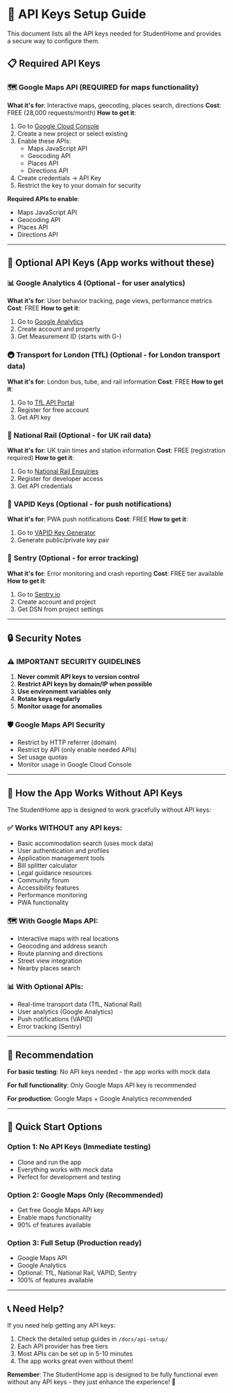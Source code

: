 # 🔑 API Keys Setup Guide

This document lists all the API keys needed for StudentHome and provides a secure way to configure them.

## 📋 Required API Keys

### 🗺️ **Google Maps API** (REQUIRED for maps functionality)
**What it's for**: Interactive maps, geocoding, places search, directions
**Cost**: FREE (28,000 requests/month)
**How to get it**:
1. Go to [Google Cloud Console](https://console.cloud.google.com/)
2. Create a new project or select existing
3. Enable these APIs:
   - Maps JavaScript API
   - Geocoding API
   - Places API
   - Directions API
4. Create credentials → API Key
5. Restrict the key to your domain for security

**Required APIs to enable**:
- Maps JavaScript API
- Geocoding API  
- Places API
- Directions API

---

## 🔧 Optional API Keys (App works without these)

### 📊 **Google Analytics 4** (Optional - for user analytics)
**What it's for**: User behavior tracking, page views, performance metrics
**Cost**: FREE
**How to get it**:
1. Go to [Google Analytics](https://analytics.google.com/)
2. Create account and property
3. Get Measurement ID (starts with G-)

### 🚇 **Transport for London (TfL)** (Optional - for London transport data)
**What it's for**: London bus, tube, and rail information
**Cost**: FREE
**How to get it**:
1. Go to [TfL API Portal](https://api.tfl.gov.uk/)
2. Register for free account
3. Get API key

### 🚂 **National Rail** (Optional - for UK rail data)
**What it's for**: UK train times and station information
**Cost**: FREE (registration required)
**How to get it**:
1. Go to [National Rail Enquiries](https://www.nationalrail.co.uk/developers)
2. Register for developer access
3. Get API credentials

### 📱 **VAPID Keys** (Optional - for push notifications)
**What it's for**: PWA push notifications
**Cost**: FREE
**How to get it**:
1. Go to [VAPID Key Generator](https://vapidkeys.com/)
2. Generate public/private key pair

### 🐛 **Sentry** (Optional - for error tracking)
**What it's for**: Error monitoring and crash reporting
**Cost**: FREE tier available
**How to get it**:
1. Go to [Sentry.io](https://sentry.io/)
2. Create account and project
3. Get DSN from project settings

---

## 🔒 Security Notes

### ⚠️ **IMPORTANT SECURITY GUIDELINES**

1. **Never commit API keys to version control**
2. **Restrict API keys by domain/IP when possible**
3. **Use environment variables only**
4. **Rotate keys regularly**
5. **Monitor usage for anomalies**

### 🛡️ **Google Maps API Security**
- Restrict by HTTP referrer (domain)
- Restrict by API (only enable needed APIs)
- Set usage quotas
- Monitor usage in Google Cloud Console

---

## 📝 **How the App Works Without API Keys**

The StudentHome app is designed to work gracefully without API keys:

### ✅ **Works WITHOUT any API keys**:
- Basic accommodation search (uses mock data)
- User authentication and profiles
- Application management tools
- Bill splitter calculator
- Legal guidance resources
- Community forum
- Accessibility features
- Performance monitoring
- PWA functionality

### 🗺️ **With Google Maps API**:
- Interactive maps with real locations
- Geocoding and address search
- Route planning and directions
- Street view integration
- Nearby places search

### 📊 **With Optional APIs**:
- Real-time transport data (TfL, National Rail)
- User analytics (Google Analytics)
- Push notifications (VAPID)
- Error tracking (Sentry)

---

## 🎯 **Recommendation**

**For basic testing**: No API keys needed - the app works with mock data

**For full functionality**: Only Google Maps API key is recommended

**For production**: Google Maps + Google Analytics recommended

---

## 🚀 **Quick Start Options**

### Option 1: **No API Keys** (Immediate testing)
- Clone and run the app
- Everything works with mock data
- Perfect for development and testing

### Option 2: **Google Maps Only** (Recommended)
- Get free Google Maps API key
- Enable maps functionality
- 90% of features available

### Option 3: **Full Setup** (Production ready)
- Google Maps API
- Google Analytics
- Optional: TfL, National Rail, VAPID, Sentry
- 100% of features available

---

## 📞 **Need Help?**

If you need help getting any API keys:
1. Check the detailed setup guides in `/docs/api-setup/`
2. Each API provider has free tiers
3. Most APIs can be set up in 5-10 minutes
4. The app works great even without them!

**Remember**: The StudentHome app is designed to be fully functional even without any API keys - they just enhance the experience! 🚀
